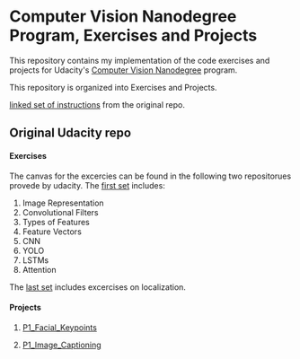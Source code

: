 # Computer Vision Nanodegree Program, Exercises and Projects

This repository contains my implementation of the code exercises and projects for Udacity's [Computer Vision Nanodegree](https://www.udacity.com/course/computer-vision-nanodegree--nd891) program.

This repository is organized into Exercises and Projects.

[linked set of instructions](https://github.com/udacity/CVND_Exercises/blob/master/README.md) from the original repo.


## Original Udacity repo

#### Exercises

The canvas for the excercies can be found in the following two repositorues provede by udacity.
The [first set](https://github.com/udacity/CVND_Exercises) includes:

1. Image Representation
2. Convolutional Filters
3. Types of Features
4. Feature Vectors
5. CNN
6. YOLO
7. LSTMs
8. Attention

The [last set](https://github.com/udacity/CVND_Localization_Exercises) includes excercises on localization.

#### Projects

1. [P1_Facial_Keypoints](https://github.com/udacity/P1_Facial_Keypoints)

2. [P1_Image_Captioning](https://github.com/udacity/CVND---Image-Captioning-Project)
